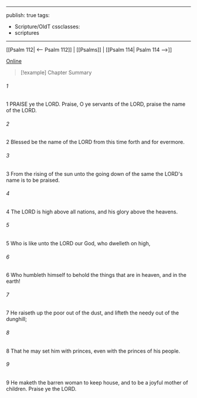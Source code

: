 

---
publish: true
tags:
  - Scripture/OldT
cssclasses:
  - scriptures
---
[[Psalm 112| <-- Psalm 112]] | [[Psalms]] | [[Psalm 114| Psalm 114 -->]]

[Online](https://churchofjesuschrist.org/study/scriptures/ot/ps/113?lang=eng)

>[!example] Chapter Summary
>
###### 1
1 PRAISE ye the LORD.  Praise, O ye servants of the LORD, praise the name of the LORD.
###### 2
2 Blessed be the name of the LORD from this time forth and for evermore.
###### 3
3 From the rising of the sun unto the going down of the same the LORD's name is to be praised.
###### 4
4 The LORD is high above all nations, and his glory above the heavens.
###### 5
5 Who is like unto the LORD our God, who dwelleth on high,
###### 6
6 Who humbleth himself to behold the things that are in heaven, and in the earth!
###### 7
7 He raiseth up the poor out of the dust, and lifteth the needy out of the dunghill;
###### 8
8 That he may set him with princes, even with the princes of his people.
###### 9
9 He maketh the barren woman to keep house, and to be a joyful mother of children.  Praise ye the LORD.



